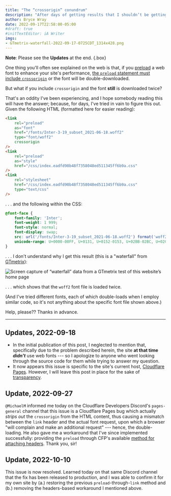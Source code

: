 ```yaml
---
title: "The “crossorigin” conundrum"
description: "After days of getting results that I shouldn’t be getting, I’m sending up an SOS to anyone who can set me straight."
author: Bryce Wray
date: 2022-09-17T22:58:00-05:00
#draft: true
#initTextEditor: iA Writer
imgs:
- GTmetrix-waterfall-2022-09-17-0725CDT_1314x428.png
---
```


**Note**: Please see the **Updates** at the end.
{.box}

One thing you'll often see explained on the web is that, if you [preload](https://developer.mozilla.org/en-US/docs/Web/HTML/Link_types/preload) a web font to enhance your site's performance, [the `preload` statement must include `crossorigin`](https://developer.mozilla.org/en-US/docs/Web/HTML/Link_types/preload#cors-enabled_fetches) or the font will be double-downloaded.

But what if you include `crossorigin` and the font **still** is downloaded twice?

That's an oddity I've been experiencing, and I hope somebody reading this will have the answer; because, for days, I've tried in vain to figure this out. Given the following HTML (formatted here for easier reading):

```html
<link
	rel="preload"
	as="font"
	href="/fonts/Inter-3-19_subset_2021-06-18.woff2"
	type="font/woff2"
	crossorigin
/>
<link
	rel="preload"
	as="style"
	href="/css/index.eadfd90b48f7358048ed511345ff6b9a.css"
/>
<link
	rel="stylesheet"
	href="/css/index.eadfd90b48f7358048ed511345ff6b9a.css"
	type="text/css"
/>
```

. . . and the following within the CSS:

```css
@font-face {
	font-family: 'Inter';
	font-weight: 1 999;
	font-style: normal;
	font-display: swap;
	src: url('/fonts/Inter-3-19_subset_2021-06-18.woff2') format('woff2-variations'), url('/fonts/Inter-3-19_subset_2021-06-18.woff2') format('woff2');
	unicode-range: U+0000-00FF, U+0131, U+0152-0153, U+02BB-02BC, U+02C6, U+02DA, U+02DC, U+2000-206F, U+2074, U+20AC, U+2122, U+2191, U+2193, U+2212, U+2215, U+FEFF, U+FFFD;
}
```

. . . I don't understand why I get this result (this is a "waterfall" from [GTmetrix](https://gtmetrix.com)):

![Screen capture of “waterfall” data from a GTmetrix test of this website’s home page](GTmetrix-waterfall-2022-09-17-0725CDT_1314x428.png)

. . . which shows that the `woff2` font file is loaded twice.

(And I've tried different fonts, each of which double-loads when I employ similar code, so it's not anything about the specific font file shown above.)

Help, please?? Thanks in advance.

----

## Updates, 2022-09-18

- In the initial publication of this post, I neglected to mention that, specifically due to the problem described herein, the site **at that time *didn't*** use web fonts --- so I apologize to anyone who went looking through the source code for them while trying to answer my question.
- It now appears this issue is specific to the site's current host, [Cloudflare Pages](https://pages.cloudflare.com). However, I will leave this post in place for the sake of [transparency](/posts/2019/10/otoh/).

## Update, 2022-09-27

`@MichaelM` informed me today on the Cloudflare Developers Discord's `pages-general` channel that this issue is a Cloudflare Pages bug which actually *strips out* the `crossorigin` from the HTML content, thus causing a mismatch between the `link` header and the actual font request, upon which a browser "will complain and make an additional request" --- hence, the double-loading. He also gave me a workaround that I've since implemented successfully: providing the `preload` through CFP's available [method for attaching headers](https://developers.cloudflare.com/pages/platform/headers/). Thank you, sir!

## Update, 2022-10-10

This issue is now resolved. Learned today on that same Discord channel that the fix has been released to production, and I was able to confirm it for my own site by (a.) restoring the previous `preload`-through-`link` method and (b.) removing the headers-based workaround I mentioned above.
